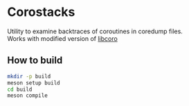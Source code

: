 # Corostacks
Utility to examine backtraces of coroutines in coredump files. \
Works with modified version of [libcoro](https://github.com/semistrict/libcoro)

## How to build
```sh
mkdir -p build
meson setup build
cd build
meson compile
```
